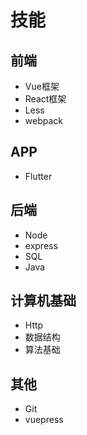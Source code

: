 # 技能

## 前端

+ Vue框架
+ React框架
+ Less
+ webpack

## APP

+ Flutter

## 后端

+ Node
+ express
+ SQL
+ Java

## 计算机基础

+ Http
+ 数据结构
+ 算法基础

## 其他

+ Git
+ vuepress
